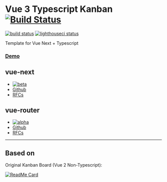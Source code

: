 <!-- omit in toc -->

# Vue 3 Typescript Kanban [![Build Status](https://travis-ci.org/sergkhl/template-workflows-typescript-vue3.svg?branch=master)](https://travis-ci.org/sergkhl/template-workflows-typescript-vue3)

<p align="left">
  <a href="https://github.com/sergkhl/template-workflows-typescript-vue3/actions?query=workflow%3ABuild"><img alt="build status" src="https://github.com/sergkhl/template-workflows-typescript-vue3/workflows/Build/badge.svg?event=push"></a>
  <a href="https://github.com/sergkhl/template-workflows-typescript-vue3/actions?query=workflow%3Alighthouse%20Audit"><img alt="lighthouseci status" src="https://github.com/sergkhl/template-workflows-typescript-vue3/workflows/Lighthouse%20Audit/badge.svg"></a>
</p>

Template for Vue Next + Typescript

### [Demo](https://sergkhl.github.io/template-workflows-typescript-vue3/)

## vue-next

- [![beta](https://img.shields.io/npm/v/vue/next.svg)](https://www.npmjs.com/package/vue/v/next)
- [Github](https://github.com/vuejs/vue-next)
- [RFCs](https://github.com/vuejs/rfcs/pulls?q=is%3Apr+is%3Amerged+label%3A3.x)

## vue-router

- [![alpha](https://img.shields.io/npm/v/vue-router/next.svg)](https://www.npmjs.com/package/vue-router/v/next)
- [Github](https://github.com/vuejs/vue-router-next)
- [RFCs](https://github.com/vuejs/rfcs/pulls?q=is%3Apr+is%3Amerged+label%3Arouter)

---

<!-- omit in toc -->

## Based on

Original Kanban Board (Vue 2 Non-Typescript):

[![ReadMe Card](https://github-readme-stats.vercel.app/api/pin/?username=BrockReece&repo=vue-kanban)](https://github.com/BrockReece/vue-kanban)
